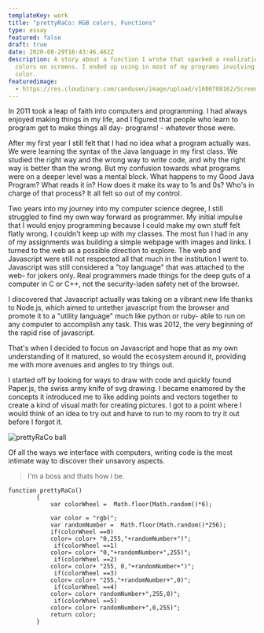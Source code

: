 ```yaml
---
templateKey: work
title: "prettyRaCo: RGB colors, Functions"
type: essay
featured: false
draft: true
date: 2020-08-29T16:43:46.462Z
description: A story about a function I wrote that sparked a realization about
  colors on screens. I ended up using in most of my programs involving any
  color.
featuredimage:
  - https://res.cloudinary.com/candusen/image/upload/v1600788162/Screen_Shot_2020-09-22_at_11.21.43_AM_kibfgj.png
---
```

In 2011 took a leap of faith into computers and programming. I had always enjoyed making things in my life, and I figured that people who learn to program get to make things all day- programs! - whatever those were.

After my first year I still felt that I had no idea what a program actually was. We were learning the syntax of the Java language in my first class. We studied the right way and the wrong way to write code, and why the right way is better than the wrong. But my confusion towards what programs were on a deeper level was a mental block. What happens to my Good Java Program? What reads it in? How does it make its way to 1s and 0s? Who's in charge of that process? It all felt so out of my control.

Two years into my journey into my computer science degree, I still struggled to find my own way forward as programmer. My initial impulse that I would enjoy programming because I could make my own stuff felt flatly wrong. I couldn't keep up with my classes. The most fun I had in any of my assignments was building a simple webpage with images and links. I turned to the web as a possible direction to explore. The web and Javascript were still not respected all that much in the institution I went to. Javascript was still considered a "toy language" that was attached to the web- for jokers only. Real programmers made things for the deep guts of a computer in C or C++, not the security-laden safety net of the browser.

I discovered that Javascript actually was taking on a vibrant new life thanks to Node.js, which aimed to untether javascript from the browser and promote it to a "utility language" much like python or ruby- able to run on any computer to accomplish any task. This was 2012, the very beginning of the rapid rise of javascript.

That's when I decided to focus on Javascript and hope that as my own understanding of it matured, so would the ecosystem around it, providing me with more avenues and angles to try things out.

I started off by looking for ways to draw with code and quickly found Paper.js, the swiss army knife of svg drawing. I became enamored by the concepts it introduced me to like adding points and vectors together to create a kind of visual math for creating pictures. I got to a point where I would think of an idea to try out and have to run to my room to try it out before I forgot it.

![](https://res.cloudinary.com/candusen/image/upload/v1616516564/Screen_Shot_2021-03-23_at_12.22.15_PM_gfoxrl.png "prettyRaCo ball")

Of all the ways we interface with computers, writing code is the most intimate way to discover their unsavory aspects.



> I'm a boss and thats how i be.

```
function prettyRaCo()
        {
            var colorWheel =  Math.floor(Math.random()*6);

            var color = "rgb(";
            var randomNumber =  Math.floor(Math.random()*256);
            if(colorWheel ==0)
            color= color+ "0,255,"+randomNumber+")";
             if(colorWheel ==1)
            color= color+ "0,"+randomNumber+",255)";
             if(colorWheel ==2)
            color= color+ "255, 0,"+randomNumber+")";
             if(colorWheel ==3)
            color= color+ "255,"+randomNumber+",0)";
             if(colorWheel ==4)
            color= color+ randomNumber+",255,0)";
             if(colorWheel ==5)
            color= color+ randomNumber+",0,255)";
            return color;
        }
```
